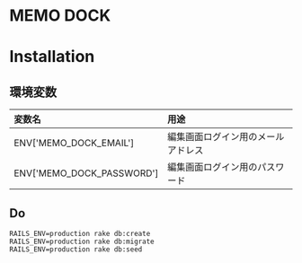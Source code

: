 # MEMO DOCK

# Installation

## 環境変数

|変数名|用途|
|:---|:---|
|ENV['MEMO_DOCK_EMAIL']|編集画面ログイン用のメールアドレス|
|ENV['MEMO_DOCK_PASSWORD']|編集画面ログイン用のパスワード|

## Do

```
RAILS_ENV=production rake db:create
RAILS_ENV=production rake db:migrate
RAILS_ENV=production rake db:seed
```